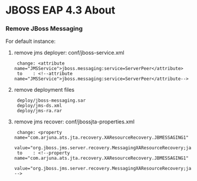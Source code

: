 JBOSS EAP 4.3 About
===========

### Remove JBoss Messaging

For default instance:

1. remove jms deployer: conf/jboss-service.xml

        change: <attribute name="JMSService">jboss.messaging:service=ServerPeer</attribute>
        to    : <!--attribute name="JMSService">jboss.messaging:service=ServerPeer</attribute-->

2. remove deployment files

        deploy/jboss-messaging.sar
        deploy/jms-ds.xml
        deploy/jms-ra.rar

3. remove jms recover: conf/jbossjta-properties.xml

        change: <property name="com.arjuna.ats.jta.recovery.XAResourceRecovery.JBMESSAGING1"
                  value="org.jboss.jms.server.recovery.MessagingXAResourceRecovery;java:/DefaultJMSProvider"/>
        to    : <!--property name="com.arjuna.ats.jta.recovery.XAResourceRecovery.JBMESSAGING1"
                  value="org.jboss.jms.server.recovery.MessagingXAResourceRecovery;java:/DefaultJMSProvider"/ -->
